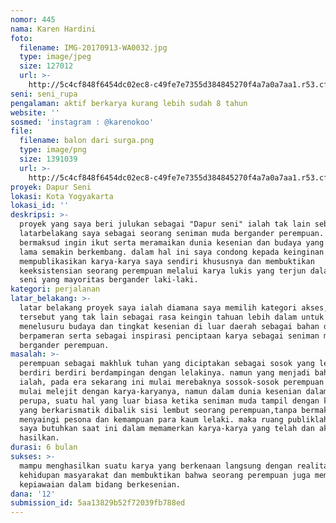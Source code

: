 ```yaml
---
nomor: 445
nama: Karen Hardini
foto:
  filename: IMG-20170913-WA0032.jpg
  type: image/jpeg
  size: 127012
  url: >-
    http://5c4cf848f6454dc02ec8-c49fe7e7355d384845270f4a7a0a7aa1.r53.cf2.rackcdn.com/e37e0900-c1ad-4dfb-85f3-88a721ed1586/IMG-20170913-WA0032.jpg
seni: seni_rupa
pengalaman: aktif berkarya kurang lebih sudah 8 tahun
website: ''
sosmed: 'instagram : @karenokoo'
file:
  filename: balon dari surga.png
  type: image/png
  size: 1391039
  url: >-
    http://5c4cf848f6454dc02ec8-c49fe7e7355d384845270f4a7a0a7aa1.r53.cf2.rackcdn.com/ac477e5d-c799-4f85-8a32-b289714fd573/balon%20dari%20surga.png
proyek: Dapur Seni
lokasi: Kota Yogyakarta
lokasi_id: ''
deskripsi: >-
  proyek yang saya beri julukan sebagai "Dapur seni" ialah tak lain sebagai
  latarbelakang saya sebagai seorang seniman muda bergander perempuan. saya
  bermaksud ingin ikut serta meramaikan dunia kesenian dan budaya yang smakin
  lama semakin berkembang. dalam hal ini saya condong kepada keinginan untuk
  mempublikasikan karya-karya saya sendiri khususnya dan membuktikan
  keeksistensian seorang perempuan melalui karya lukis yang terjun dalam dunia
  seni yang mayoritas bergander laki-laki.
kategori: perjalanan
latar_belakang: >-
  latar belakang proyek saya ialah diamana saya memilih kategori akses, hal
  tersebut yang tak lain sebagai rasa keingin tahuan lebih dalam untuk
  menelusuru budaya dan tingkat kesenian di luar daerah sebagai bahan dalam
  berpameran serta sebagai inspirasi penciptaan karya sebagai seniman muda
  bergander perempuan.  
masalah: >-
  perempuan sebagai makhluk tuhan yang diciptakan sebagai sosok yang lembut dan
  berdiri berdiri berdampingan dengan lelakinya. namun yang menjadi bahasan
  ialah, pada era sekarang ini mulai merebaknya sossok-sosok perempuan yang
  mulai melejit dengan karya-karyanya, namun dalam dunia kesenian dalam hal ini
  perupa, suatu hal yang luar biasa ketika seniman muda tampil dengan karyanya
  yang berkarismatik dibalik sisi lembut seorang perempuan,tanpa bermaksud
  menyaingi pesona dan kemampuan para kaum lelaki. maka ruang publiklah yang
  saya butuhkan saat ini dalam memamerkan karya-karya yang telah dan akan saya
  hasilkan.
durasi: 6 bulan
sukses: >-
  mampu menghasilkan suatu karya yang berkenaan langsung dengan realitas
  kehidupan masyarakat dan membuktikan bahwa seorang perempuan juga memiliki
  kepiawaian dalam bidang berkesenian.
dana: '12'
submission_id: 5aa13829b52f72039fb788ed
---
```

